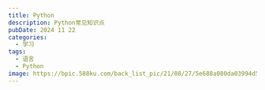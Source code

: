 ```yaml
---
title: Python
description: Python常见知识点
pubDate: 2024 11 22
categories:
  - 学习
tags:
  - 语言
  - Python
image: https://bpic.588ku.com/back_list_pic/21/08/27/5e688a080da03994d5a89c8d444af742.jpg!/fw/350/quality/95/unsharp/true/compress/true
---
```



